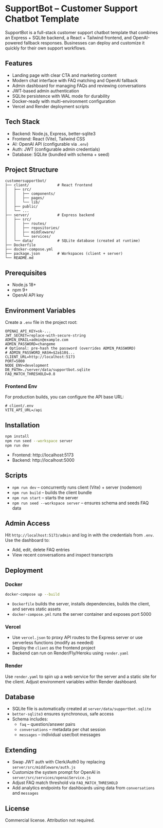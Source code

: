 # SupportBot – Customer Support Chatbot Template

SupportBot is a full-stack customer support chatbot template that combines an Express + SQLite backend, a React + Tailwind frontend, and OpenAI-powered fallback responses. Businesses can deploy and customize it quickly for their own support workflows.

## Features
- Landing page with clear CTA and marketing content
- Modern chat interface with FAQ matching and OpenAI fallback
- Admin dashboard for managing FAQs and reviewing conversations
- JWT-based admin authentication
- SQLite persistence with WAL mode for durability
- Docker-ready with multi-environment configuration
- Vercel and Render deployment scripts

## Tech Stack
- Backend: Node.js, Express, better-sqlite3
- Frontend: React (Vite), Tailwind CSS
- AI: OpenAI API (configurable via `.env`)
- Auth: JWT (configurable admin credentials)
- Database: SQLite (bundled with schema + seed)

## Project Structure
```
customersupportbot/
├── client/             # React frontend
│   ├── src/
│   │   ├── components/
│   │   ├── pages/
│   │   └── lib/
│   ├── public/
│   └── ...
├── server/             # Express backend
│   ├── src/
│   │   ├── routes/
│   │   ├── repositories/
│   │   ├── middleware/
│   │   └── services/
│   └── data/           # SQLite database (created at runtime)
├── Dockerfile
├── docker-compose.yml
├── package.json        # Workspaces (client + server)
└── README.md
```

## Prerequisites
- Node.js 18+
- npm 9+
- OpenAI API key

## Environment Variables
Create a `.env` file in the project root:
```
OPENAI_API_KEY=sk-...
JWT_SECRET=replace-with-secure-string
ADMIN_EMAIL=admin@example.com
ADMIN_PASSWORD=changeme
# Optional: pre-hash the password (overrides ADMIN_PASSWORD)
# ADMIN_PASSWORD_HASH=$2a$10$...
CLIENT_URL=http://localhost:5173
PORT=5000
NODE_ENV=development
DB_PATH=./server/data/supportbot.sqlite
FAQ_MATCH_THRESHOLD=0.8
```

### Frontend Env
For production builds, you can configure the API base URL:
```
# client/.env
VITE_API_URL=/api
```

## Installation
```bash
npm install
npm run seed --workspace server
npm run dev
```
- Frontend: http://localhost:5173
- Backend: http://localhost:5000

## Scripts
- `npm run dev` – concurrently runs client (Vite) + server (nodemon)
- `npm run build` – builds the client bundle
- `npm run start` – starts the server
- `npm run seed --workspace server` – ensures schema and seeds FAQ data

## Admin Access
Hit `http://localhost:5173/admin` and log in with the credentials from `.env`. Use the dashboard to:
- Add, edit, delete FAQ entries
- View recent conversations and inspect transcripts

## Deployment
### Docker
```bash
docker-compose up --build
```
- `Dockerfile` builds the server, installs dependencies, builds the client, and serves static assets
- `docker-compose.yml` runs the server container and exposes port 5000

### Vercel
- Use `vercel.json` to proxy API routes to the Express server or use serverless functions (modify as needed)
- Deploy the `client` as the frontend project
- Backend can run on Render/Fly/Heroku using `render.yaml`

### Render
Use `render.yaml` to spin up a web service for the server and a static site for the client. Adjust environment variables within Render dashboard.

## Database
- SQLite file is automatically created at `server/data/supportbot.sqlite`
- `better-sqlite3` ensures synchronous, safe access
- Schema includes:
  - `faq` – question/answer pairs
  - `conversations` – metadata per chat session
  - `messages` – individual user/bot messages

## Extending
- Swap JWT auth with Clerk/Auth0 by replacing `server/src/middleware/auth.js`
- Customize the system prompt for OpenAI in `server/src/services/openaiService.js`
- Adjust FAQ match threshold via `FAQ_MATCH_THRESHOLD`
- Add analytics endpoints for dashboards using data from `conversations` and `messages`

## License
Commercial license. Attribution not required.